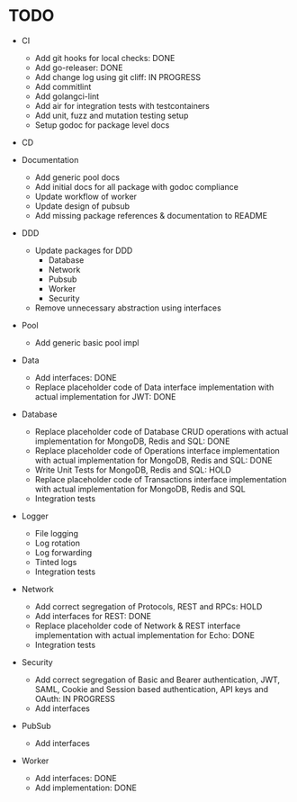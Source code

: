 # TODO

- CI

    - Add git hooks for local checks: DONE
    - Add go-releaser: DONE
    - Add change log using git cliff: IN PROGRESS
    - Add commitlint
    - Add golangci-lint
    - Add air for integration tests with testcontainers
    - Add unit, fuzz and mutation testing setup
    - Setup godoc for package level docs

- CD

- Documentation

    - Add generic pool docs
    - Add initial docs for all package with godoc compliance
    - Update workflow of worker
    - Update design of pubsub
    - Add missing package references & documentation to README

- DDD

    - Update packages for DDD
        - Database
        - Network
        - Pubsub
        - Worker
        - Security
    - Remove unnecessary abstraction using interfaces

- Pool

    - Add generic basic pool impl

- Data

    - Add interfaces: DONE
    - Replace placeholder code of Data interface implementation with actual implementation for JWT: DONE

- Database

    - Replace placeholder code of Database CRUD operations with actual implementation for MongoDB, Redis and SQL: DONE
    - Replace placeholder code of Operations interface implementation with actual implementation for MongoDB, Redis and
      SQL: DONE
    - Write Unit Tests for MongoDB, Redis and SQL: HOLD
    - Replace placeholder code of Transactions interface implementation with actual implementation for MongoDB, Redis
      and SQL
    - Integration tests

- Logger

    - File logging
    - Log rotation
    - Log forwarding
    - Tinted logs
    - Integration tests

- Network

    - Add correct segregation of Protocols, REST and RPCs: HOLD
    - Add interfaces for REST: DONE
    - Replace placeholder code of Network & REST interface implementation with actual implementation for Echo: DONE
    - Integration tests

- Security

    - Add correct segregation of Basic and Bearer authentication, JWT, SAML, Cookie and Session based authentication,
      API keys and OAuth: IN PROGRESS
    - Add interfaces

- PubSub

    - Add interfaces

- Worker

    - Add interfaces: DONE
    - Add implementation: DONE
